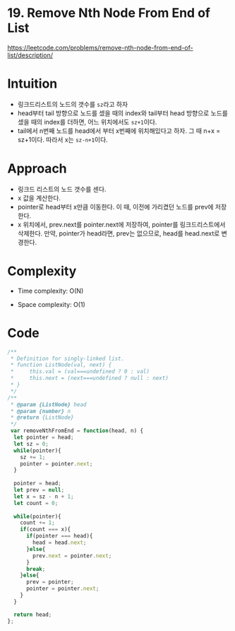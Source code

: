 # 19. Remove Nth Node From End of List
https://leetcode.com/problems/remove-nth-node-from-end-of-list/description/

# Intuition
<!-- Describe your first thoughts on how to solve this problem. -->
- 링크드리스트의 노드의 갯수를 `sz`라고 하자
- head부터 tail 방향으로 노드를 셌을 때의 index와 tail부터 head 방향으로 노드를 셌을 때의 index를 더하면, 어느 위치에서도 `sz+1`이다.
- tail에서 n번째 노드를 head에서 부터 x번째에 위치해있다고 하자. 그 때 n+x = sz+1이다. 따라서 x는 `sz-n+1`이다. 
# Approach
<!-- Describe your approach to solving the problem. -->
- 링크드 리스트의 노드 갯수를 센다.
- x 값을 계산한다.
- pointer로 head부터 x만큼 이동한다. 이 때, 이전에 가리켰던 노드를 prev에 저장한다.
- x 위치에서, prev.next를 pointer.next에 저장하여, pointer를 링크드리스트에서 삭제한다. 만약, pointer가 head라면, prev는 없으므로, head를 head.next로 변경한다.

# Complexity
- Time complexity: O(N)
<!-- Add your time complexity here, e.g. $$O(n)$$ -->

- Space complexity: O(1)
<!-- Add your space complexity here, e.g. $$O(n)$$ -->

# Code
```js
/**
 * Definition for singly-linked list.
 * function ListNode(val, next) {
 *     this.val = (val===undefined ? 0 : val)
 *     this.next = (next===undefined ? null : next)
 * }
 */
/**
 * @param {ListNode} head
 * @param {number} n
 * @return {ListNode}
 */
 var removeNthFromEnd = function(head, n) {
  let pointer = head;
  let sz = 0;
  while(pointer){
    sz += 1;
    pointer = pointer.next;
  }
  
  pointer = head;
  let prev = null;
  let x = sz - n + 1;
  let count = 0;
  
  while(pointer){
    count += 1;
    if(count === x){
      if(pointer === head){
        head = head.next;
      }else{
        prev.next = pointer.next;
      }
      break;
    }else{
      prev = pointer;
      pointer = pointer.next;
    }
  }

  return head;
};
```